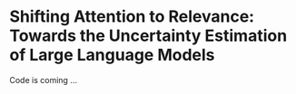 
# Shifting Attention to Relevance: Towards the Uncertainty Estimation of Large Language Models

Code is coming ...
